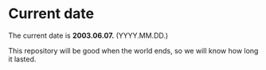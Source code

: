 # Current date

The current date is **2003.06.07.** (YYYY.MM.DD.)

This repository will be good when the world ends, so we will know how long it lasted.